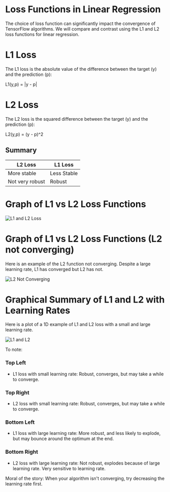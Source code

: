 # Loss Functions in Linear Regression

The choice of loss function can significantly impact the convergence of TensorFlow algorithms.  We will compare and contrast using the L1 and L2 loss functions for linear regression.

# L1 Loss

The L1 loss is the absolute value of the difference between the target (y) and the prediction (p):

L1(y,p) = |y - p|

# L2 Loss

The L2 loss is the squared difference between the target (y) and the prediction (p):

L2(y,p) = (y - p)^2

## Summary

| L2 Loss         | L1 Loss       |
|-----------------|---------------|
| More stable     | Less Stable   |
| Not very robust | Robust        |


# Graph of L1 vs L2 Loss Functions

![L1 and L2 Loss](https://github.com/nfmcclure/tensorflow_cookbook/blob/master/03_Linear_Regression/images/04_L1_L2_loss.png "L1 and L2 Loss")

# Graph of L1 vs L2 Loss Functions (L2 not converging)

Here is an example of the L2 function not converging.  Despite a large learning rate, L1 has converged but L2 has not.

![L2 Not Converging](https://github.com/nfmcclure/tensorflow_cookbook/blob/master/03_Linear_Regression/images/04_L1_L2_loss2.png "L2 Not Converging")

# Graphical Summary of L1 and L2 with Learning Rates

Here is a plot of a 1D example of L1 and L2 loss with a small and large learning rate.

![L1 and L2](https://github.com/nfmcclure/tensorflow_cookbook/blob/master/03_Linear_Regression/images/04_L1_L2_learningrates.png "L1 and L2")

To note:

### Top Left
 - L1 loss with small learning rate:  Robust, converges, but may take a while to converge.

### Top Right
 - L2 loss with small learning rate: Robust, converges, but may take a while to converge.

### Bottom Left
 - L1 loss with large learning rate: More robust, and less likely to explode, but may bounce around the optimum at the end.

### Bottom Right
 - L2 loss with large learning rate: Not robust, explodes because of large learning rate. Very sensitive to learning rate.

Moral of the story: When your algorithm isn't converging, try decreasing the learning rate first.
